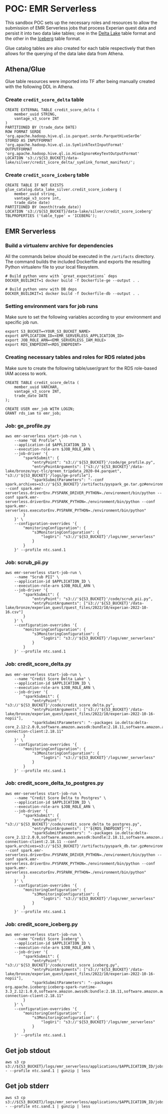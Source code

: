 # POC: EMR Serverless

This sandbox POC sets up the necessary roles and resources to allow the submission
of EMR Serverless jobs that process Experian quest data and persist it into two
data lake tables; one in the [Delta Lake](https://docs.delta.io/latest/delta-intro.html) table format and the other
in the [Iceberg](https://iceberg.apache.org/docs/latest/) table format.

Glue catalog tables are also created for each table respectively that then allows for the
querying of the data lake data from Athena.

## Athena/Glue

Glue table resources were imported into TF after being manually created with the following DDL in Athena.

### Create `credit_score_delta` table
```
CREATE EXTERNAL TABLE credit_score_delta (
    member_uuid STRING,
    vantage_v3_score INT
)
PARTITIONED BY (trade_date DATE)
ROW FORMAT SERDE 'org.apache.hadoop.hive.ql.io.parquet.serde.ParquetHiveSerDe' 
STORED AS INPUTFORMAT 'org.apache.hadoop.hive.ql.io.SymlinkTextInputFormat'
OUTPUTFORMAT 'org.apache.hadoop.hive.ql.io.HiveIgnoreKeyTextOutputFormat' 
LOCATION 's3://${S3_BUCKET}/data-lake/silver/credit_score_delta/_symlink_format_manifest/';
```

### Create `credit_score_iceberg` table
```
CREATE TABLE IF NOT EXISTS glue_catalog.data_lake_silver.credit_score_iceberg (
    member_uuid string,
    vantage_v3_score int,
    trade_date date)
PARTITIONED BY (month(trade_date))
LOCATION 's3://${S3_BUCKET}/data-lake/silver/credit_score_iceberg'
TBLPROPERTIES ('table_type' = 'ICEBERG');
```

## EMR Serverless

### Build a virtualenv archive for dependencies

All the commands below should be executed in the `/artifacts` directory. The command builds the included Dockerfile
and exports the resulting Python virtualenv file to your local filesystem.

```
# Build python venv with `great_expectations` deps
DOCKER_BUILDKIT=1 docker build -f Dockerfile-ge --output . .

# Build python venv with DB deps
DOCKER_BUILDKIT=1 docker build -f Dockerfile-db --output . .
```

### Setting environment vars for job runs

Make sure to set the following variables according to your environment and specific job run.

```
export S3_BUCKET=<YOUR_S3_BUCKET_NAME>
export APPLICATION_ID=<EMR_SERVERLESS_APPLICATION_ID>
export JOB_ROLE_ARN=<EMR_SERVERLESS_IAM_ROLE>
export RDS_ENDPOINT=<RDS_ENDPOINT>
```

### Creating necessary tables and roles for RDS related jobs

Make sure to create the following table/user/grant for the RDS role-based IAM access to work.

```
CREATE TABLE credit_score_delta (
    member_uuid VARCHAR,
    vantage_v3_score INT,
    trade_date DATE
);

CREATE USER emr_job WITH LOGIN;
GRANT rds_iam to emr_job;
```

### Job: ge_profile.py
```
aws emr-serverless start-job-run \
    --name "GE Profile" \
    --application-id $APPLICATION_ID \
    --execution-role-arn $JOB_ROLE_ARN \
    --job-driver '{
        "sparkSubmit": {
            "entryPoint": "s3://'${S3_BUCKET}'/code/ge_profile.py",
            "entryPointArguments": ["s3://'${S3_BUCKET}'/data-lake/bronze/nyc-tlc/green_tripdata_2020-04.parquet", "s3://'${S3_BUCKET}'/logs/ge-profile"],
            "sparkSubmitParameters": "--conf spark.archives=s3://'${S3_BUCKET}'/artifacts/pyspark_ge.tar.gz#environment --conf spark.emr-serverless.driverEnv.PYSPARK_DRIVER_PYTHON=./environment/bin/python --conf spark.emr-serverless.driverEnv.PYSPARK_PYTHON=./environment/bin/python --conf spark.emr-serverless.executorEnv.PYSPARK_PYTHON=./environment/bin/python"
        }
    }' \
    --configuration-overrides '{
        "monitoringConfiguration": {
            "s3MonitoringConfiguration": {
                "logUri": "s3://'${S3_BUCKET}'/logs/emr_serverless"
            }
        }
    }' --profile ntc.sand.1
```

### Job: scrub_pii.py
```
aws emr-serverless start-job-run \
    --name "Scrub PII" \
    --application-id $APPLICATION_ID \
    --execution-role-arn $JOB_ROLE_ARN \
    --job-driver '{
        "sparkSubmit": {
            "entryPoint": "s3://'${S3_BUCKET}'/code/scrub_pii.py",
            "entryPointArguments": ["s3://'${S3_BUCKET}'/data-lake/bronze/experian_quest/quest_files/2022/10/experian-2022-10-16.csv"]
        }
    }' \
    --configuration-overrides '{
        "monitoringConfiguration": {
            "s3MonitoringConfiguration": {
                "logUri": "s3://'${S3_BUCKET}'/logs/emr_serverless"
            }
        }
    }' --profile ntc.sand.1
```

### Job: credit_score_delta.py
```
aws emr-serverless start-job-run \
    --name "Credit Score Delta Lake" \
    --application-id $APPLICATION_ID \
    --execution-role-arn $JOB_ROLE_ARN \
    --job-driver '{
        "sparkSubmit": {
            "entryPoint": "s3://'${S3_BUCKET}'/code/credit_score_delta.py",
            "entryPointArguments": ["s3://'${S3_BUCKET}'/data-lake/bronze/experian_quest/quest_files/2022/10/experian-2022-10-16-nopii"],
            "sparkSubmitParameters": "--packages io.delta:delta-core_2.12:2.0.0,software.amazon.awssdk:bundle:2.18.11,software.amazon.awssdk:url-connection-client:2.18.11"
        }
    }' \
    --configuration-overrides '{
        "monitoringConfiguration": {
            "s3MonitoringConfiguration": {
                "logUri": "s3://'${S3_BUCKET}'/logs/emr_serverless"
            }
        }
    }' --profile ntc.sand.1
```

### Job: credit_score_delta_to_postgres.py
```
aws emr-serverless start-job-run \
    --name "Credit Score Delta to Postgres" \
    --application-id $APPLICATION_ID \
    --execution-role-arn $JOB_ROLE_ARN \
    --job-driver '{
        "sparkSubmit": {
            "entryPoint": "s3://'${S3_BUCKET}'/code/credit_score_delta_to_postgres.py",
            "entryPointArguments": ["'${RDS_ENDPOINT}'"],
            "sparkSubmitParameters": "--packages io.delta:delta-core_2.12:2.0.0,software.amazon.awssdk:bundle:2.18.11,software.amazon.awssdk:url-connection-client:2.18.11 --conf spark.archives=s3://'${S3_BUCKET}'/artifacts/pyspark_db.tar.gz#environment --conf spark.emr-serverless.driverEnv.PYSPARK_DRIVER_PYTHON=./environment/bin/python --conf spark.emr-serverless.driverEnv.PYSPARK_PYTHON=./environment/bin/python --conf spark.emr-serverless.executorEnv.PYSPARK_PYTHON=./environment/bin/python"
        }
    }' \
    --configuration-overrides '{
        "monitoringConfiguration": {
            "s3MonitoringConfiguration": {
                "logUri": "s3://'${S3_BUCKET}'/logs/emr_serverless"
            }
        }
    }' --profile ntc.sand.1
```

### Job: credit_score_iceberg.py
```
aws emr-serverless start-job-run \
    --name "Credit Score Iceberg" \
    --application-id $APPLICATION_ID \
    --execution-role-arn $JOB_ROLE_ARN \
    --job-driver '{
        "sparkSubmit": {
            "entryPoint": "s3://'${S3_BUCKET}'/code/credit_score_iceberg.py",
            "entryPointArguments": ["s3://'${S3_BUCKET}'/data-lake/bronze/experian_quest/quest_files/2022/10/experian-2022-10-16-nopii"],
            "sparkSubmitParameters": "--packages org.apache.iceberg:iceberg-spark-runtime-3.3_2.12:1.0.0,software.amazon.awssdk:bundle:2.18.11,software.amazon.awssdk:url-connection-client:2.18.11"
        }
    }' \
    --configuration-overrides '{
        "monitoringConfiguration": {
            "s3MonitoringConfiguration": {
                "logUri": "s3://'${S3_BUCKET}'/logs/emr_serverless"
            }
        }
    }' --profile ntc.sand.1
```

## Get job stdout
```
aws s3 cp s3://${S3_BUCKET}/logs/emr_serverless/applications/$APPLICATION_ID/jobs/$JOB_RUN_ID/SPARK_DRIVER/stdout.gz - --profile ntc.sand.1 | gunzip | less
```

## Get job stderr
```
aws s3 cp s3://${S3_BUCKET}/logs/emr_serverless/applications/$APPLICATION_ID/jobs/$JOB_RUN_ID/SPARK_DRIVER/stderr.gz - --profile ntc.sand.1 | gunzip | less
```